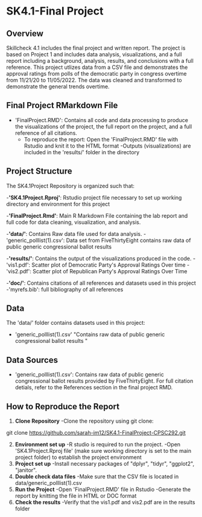 # SK4.1-Final Project

## Overview 
Skillcheck 4.1 includes the final project and written report. The project is based on Project 1 and includes data analysis, visualizations, and a full report including a background, analysis, results, and conclusions with a full reference. 
This project utlizes data from a CSV file and demonstrates the approval ratings from polls of the democratic party in congress overtime from 11/21/20 to 11/05/2022. The data was cleaned and transformed to demonstrate the general trends overtime. 


## Final Project RMarkdown File 
- 'FinalProject.RMD': Contains all code and data processing to produce the visualizations of the project, the full report on the project, and a full reference of all citations. 
    - To reproduce the report: Open the 'FinalProject.RMD' file       with Rstudio and knit it to the HTML format
    -Outputs (visualizations) are included in the 'results/'         folder in the directory 

## Project Structure
The SK4.1Project Repository is organized such that: 

-**'SK4.1Project.Rproj'**: Rstudio project file necessary to set up working directory and environment for this project 

-**'FinalProject.Rmd'**: Main R Markdown File containing the lab report and full code for data cleaning, visualization, and analysis.

-**'data/'**: Contains Raw data file used for data analysis. 
    -'generic_polllist(1).csv': Data set from FiveThirtyEight contains raw data of public generic congressional ballot results 
    
-**'results/'**: Contains the output of the visualizations produced in the code. 
    -'vis1.pdf': Scatter plot of Democratic Party's Approval Ratings Over time
    -'vis2.pdf': Scatter plot of Republican Party's Approval Ratings Over Time
    
-**'doc/'**: Contains citations of all references and datasets used in this project 
    -'myrefs.bib': full bibliography of all references 


## Data 
The 'data/' folder contains datasets used in this project:
- 'generic_polllist(1).csv' "Contains raw data of public generic congressional ballot results "

## Data Sources 
- 'generic_polllist(1).csv': Contains raw data of public generic congressional ballot results provided by FiveThirtyEight. For full citation detials, refer to the References section in the final project RMD. 

## How to Reproduce the Report
1. **Clone Repository**
-Clone the repository using git clone:

git clone https://github.com/sarah-im12/SK4.1-FinalProject-CPSC292.git

2. **Environment set up**
-R studio is required to run the project. 
-Open 'SK4.1Project.Rproj file' (make sure working directory is set to the main project folder) to establish the project environment 
3. **Project set up**
-Install necessary packages of "dplyr", "tidyr", "ggplot2", "janitor". 
4. **Double check data files**
-Make sure that the CSV file is located in     data/generic_polllist(1).csv
4. **Run the Project** 
-Open 'FinalProject.RMD' file in Rstudio
-Generate the report by knitting the file in HTML or DOC format
5. **Check the results**
-Verify that the vis1.pdf and vis2.pdf are in the results folder 
  
